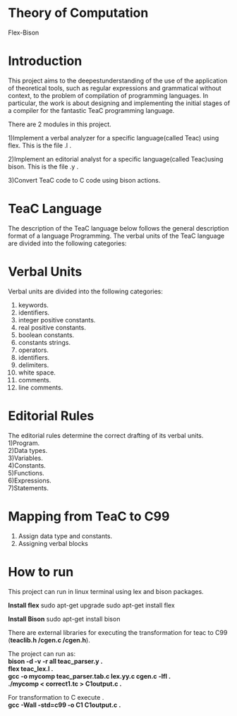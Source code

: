 # Theory of Computation
 Flex-Bison

# Introduction
This project aims to the deepestunderstanding of the use of the application of theoretical tools, such as regular expressions and grammatical without context, to the problem of compilation of programming languages. In particular, the work is about designing and implementing the initial stages of a compiler for the fantastic TeaC programming language.

There are 2 modules in this project.

1)Implement a verbal analyzer for a specific language(called Teac) using flex. This is the file .l . <br /> 

2)Implement an editorial analyst for a specific language(called Teac)using bison. This is the file .y . <br />

3)Convert TeaC code to C code using bison actions. <br />


# TeaC Language
The description of the TeaC language below follows the general description format of a language Programming. The verbal units of the TeaC language are divided into the following categories:
# Verbal Units
Verbal units are divided into the following categories:
1) keywords. <br />
2) identifiers. <br />
3) integer positive constants. <br />
4) real positive constants. <br />
5) boolean constants. <br />
6) constants strings. <br />
7) operators. <br />
8) identifiers. <br />
9) delimiters. <br />
10) white space. <br />
11) comments. <br />
12) line comments. <br />

# Editorial Rules
The editorial rules determine the correct drafting of its verbal units.
1)Program.<br />
2)Data types.<br />
3)Variables.<br />
4)Constants.<br />
5)Functions.<br />
6)Expressions.<br />
7)Statements.<br />

# Mapping from TeaC to C99
1) Assign data type and constants.<br />
2) Assigning verbal blocks

# How to run
This project can run in linux terminal using lex and bison packages. 

**Install flex**
sudo apt-get upgrade
sudo apt-get install flex

**Install Bison**
sudo apt-get install bison


There are external libraries for executing the transformation for teac to C99 (**teaclib.h /cgen.c /cgen.h**). 

The project can run as: <br />
**bison -d -v -r all teac_parser.y .<br />
flex teac_lex.l .<br />
gcc -o mycomp teac_parser.tab.c lex.yy.c cgen.c -lfl .<br />
./mycomp < correct1.tc > C1output.c .<br />**

For transformation to C execute .<br />
**gcc -Wall -std=c99 -o C1 C1output.c .<br />**
